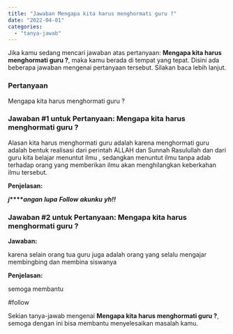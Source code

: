 ```yaml
---
title: "Jawaban Mengapa kita harus menghormati guru ?​"
date: "2022-04-01"
categories: 
  - "tanya-jawab"
---
```


Jika kamu sedang mencari jawaban atas pertanyaan: **Mengapa kita harus menghormati guru ?​**, maka kamu berada di tempat yang tepat. Disini ada beberapa jawaban mengenai pertanyaan tersebut. Silakan baca lebih lanjut.

### Pertanyaan

Mengapa kita harus menghormati guru ?​

### Jawaban #1 untuk Pertanyaan: Mengapa kita harus menghormati guru ?​

Alasan kita harus menghormati guru adalah karena menghormati guru adalah bentuk realisasi dari perintah ALLAH dan Sunnah Rasulullah dan dari guru kita belajar menuntut ilmu , sedangkan menuntut ilmu tanpa adab terhadap orang yang memberikan ilmu akan menghilangkan keberkahan ilmu tersebut.

**Penjelasan:**

**_j_****_angan_** **_lupa_** **_Follow_** **_akunku_** **_yh_****_!_****_!_**

### Jawaban #2 untuk Pertanyaan: Mengapa kita harus menghormati guru ?​

**Jawaban:**

karena selain orang tua guru juga adalah orang yang selalu mengajar membingbing dan membina siswanya

**Penjelasan:**

semoga membantu

#follow

Sekian tanya-jawab mengenai **Mengapa kita harus menghormati guru ?​**, semoga dengan ini bisa membantu menyelesaikan masalah kamu.
